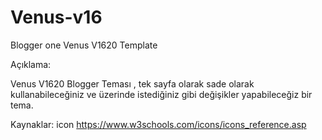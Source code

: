 # Venus-v16
Blogger one Venus V1620 Template

Açıklama:

 Venus V1620 Blogger Teması , tek sayfa olarak sade olarak kullanabileceğiniz ve üzerinde istediğiniz gibi değişikler yapabileceğiz bir tema.

Kaynaklar:
icon https://www.w3schools.com/icons/icons_reference.asp
